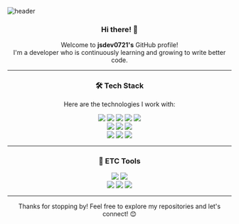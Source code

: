 ![header](https://capsule-render.vercel.app/api?type=waving&color=auto&height=250&section=header&text=Welcome&fontSize=70&animation=fadeIn&fontAlignY=40&desc=jsdev0721's%20GitHub%20Profile&descAlignY=55&descAlign=62)

<div align="center">

### Hi there! 👋  
Welcome to **jsdev0721's** GitHub profile!  
I'm a developer who is continuously learning and growing to write better code.

---

### 🛠️ Tech Stack  
Here are the technologies I work with:

<img src="https://img.shields.io/badge/Java-007396?style=flat-square&logo=java&logoColor=white"/> 
<img src="https://img.shields.io/badge/Spring Boot-6DB33F?style=flat-square&logo=springboot&logoColor=white"/> 
<img src="https://img.shields.io/badge/Spring-6DB33F?style=flat-square&logo=spring&logoColor=white"/> 
<img src="https://img.shields.io/badge/MySQL-4479A1?style=flat-square&logo=mysql&logoColor=white"/> 
<img src="https://img.shields.io/badge/Oracle-F80000?style=flat-square&logo=oracle&logoColor=white"/><br>
<img src="https://img.shields.io/badge/JavaScript-F7DF1E?style=flat-square&logo=javascript&logoColor=white"/> 
<img src="https://img.shields.io/badge/HTML5-E34F26?style=flat-square&logo=html5&logoColor=white"/> 
<img src="https://img.shields.io/badge/CSS3-1572B6?style=flat-square&logo=css3&logoColor=white"/><br>
<img src="https://img.shields.io/badge/Thymeleaf-005F0F?style=flat-square&logo=thymeleaf&logoColor=white"/> 
<img src="https://img.shields.io/badge/Jquery-0769AD?style=flat-square&logo=jquery&logoColor=white"/> 
<img src="https://img.shields.io/badge/Bootstrap-7952B3?style=flat-square&logo=bootstrap&logoColor=white"/>

---

### 🧰 ETC Tools

<img src="https://img.shields.io/badge/GitHub-181717?style=flat-square&logo=github&logoColor=white"/> 
<img src="https://img.shields.io/badge/GitHub Desktop-6E5494?style=flat-square&logo=github&logoColor=white"/> <br>
<img src="https://img.shields.io/badge/Amazon Lightsail-FF9900?style=flat-square&logo=amazonwebservices&logoColor=white"/> 
<img src="https://img.shields.io/badge/Ubuntu-E95420?style=flat-square&logo=ubuntu&logoColor=white"/> 
<img src="https://img.shields.io/badge/Nginx-009639?style=flat-square&logo=nginx&logoColor=white"/> 

---

Thanks for stopping by! Feel free to explore my repositories and let's connect! 😊

</div>

